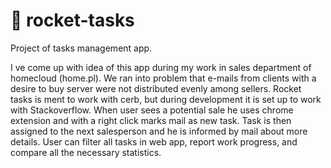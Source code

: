 # 🚀 rocket-tasks

Project of tasks management app.

I ve come up with idea of this app during my work in sales department of homecloud (home.pl). 
We ran into problem that e-mails from clients with a desire to buy server were not distributed evenly among sellers. 
Rocket tasks is ment to work with cerb, but during development it is set up to work with Stackoverflow. When user sees a potential sale he uses chrome extension
and with a right click marks mail as new task. Task is then assigned to the next salesperson and he is informed by mail about more details. 
User can filter all tasks in web app, report work progress, and compare all the necessary statistics. 
